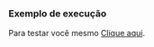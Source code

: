 ### Exemplo de execução

Para testar você mesmo [Clique aqui](https://kazuto-neves.github.io/Desafios-dio-js.io/Web-Html/Css_display_Flex/index.html).